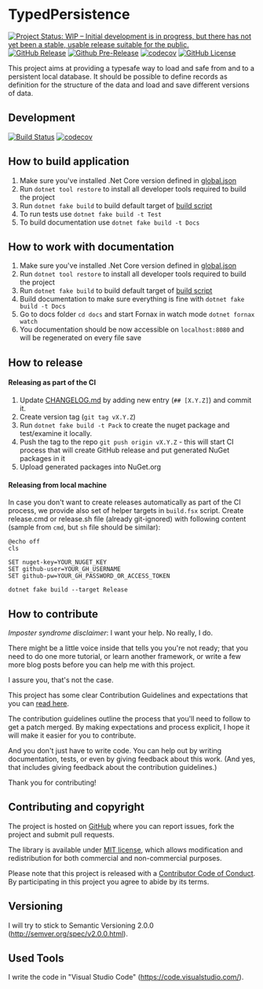 # TypedPersistence
[![Project Status: WIP – Initial development is in progress, but there has not yet been a stable, usable release suitable for the public.](https://www.repostatus.org/badges/latest/wip.svg)](https://www.repostatus.org/#wip)
[![GitHub Release](https://img.shields.io/github/release/NicoVIII/TypedPersistence.svg)](https://github.com/NicoVIII/TypedPersistence/releases/latest)
[![Github Pre-Release](https://img.shields.io/github/release/NicoVIII/TypedPersistence/all.svg?label=prerelease)](https://github.com/NicoVIII/TypedPersistence/releases)
[![codecov](https://codecov.io/gh/NicoVIII/TypedPersistence/branch/production/graph/badge.svg)](https://codecov.io/gh/NicoVIII/TypedPersistence/branch/production)
[![GitHub License](https://img.shields.io/badge/license-MIT-blue.svg)](https://raw.githubusercontent.com/NicoVIII/TypedPersistence/master/LICENSE.txt)

This project aims at providing a typesafe way to load and safe from and to a persistent local database.
It should be possible to define records as definition for the structure of the data and load and save different versions of data.

## Development
[![Build Status](https://github.com/NicoVIII/TypedPersistence/workflows/Continuous%20Integration/badge.svg)](https://github.com/NicoVIII/TypedPersistence/actions)
[![codecov](https://codecov.io/gh/NicoVIII/TypedPersistence/branch/master/graph/badge.svg)](https://codecov.io/gh/NicoVIII/TypedPersistence/branch/master)

## How to build application

1. Make sure you've installed .Net Core version defined in [global.json](global.json)
2. Run `dotnet tool restore` to install all developer tools required to build the project
3. Run `dotnet fake build` to build default target of [build script](build.fsx)
4. To run tests use `dotnet fake build -t Test`
5. To build documentation use `dotnet fake build -t Docs`

## How to work with documentation

1. Make sure you've installed .Net Core version defined in [global.json](global.json)
2. Run `dotnet tool restore` to install all developer tools required to build the project
3. Run `dotnet fake build` to build default target of [build script](build.fsx)
4. Build documentation to make sure everything is fine with `dotnet fake build -t Docs`
5. Go to docs folder `cd docs` and start Fornax in watch mode `dotnet fornax watch`
6. You documentation should be now accessible on `localhost:8080` and will be regenerated on every file save

## How to release

#### Releasing as part of the CI

1. Update [CHANGELOG.md](./CHANGELOG.md) by adding new entry (`## [X.Y.Z]`) and commit it.
2. Create version tag (`git tag vX.Y.Z`)
3. Run `dotnet fake build -t Pack` to create the nuget package and test/examine it locally.
4. Push the tag to the repo `git push origin vX.Y.Z` - this will start CI process that will create GitHub release and put generated NuGet packages in it
5. Upload generated packages into NuGet.org

#### Releasing from local machine

In case you don't want to create releases automatically as part of the CI process, we provide also set of helper targets in `build.fsx` script.
Create release.cmd or release.sh file (already git-ignored) with following content (sample from `cmd`, but `sh` file should be similar):

```
@echo off
cls

SET nuget-key=YOUR_NUGET_KEY
SET github-user=YOUR_GH_USERNAME
SET github-pw=YOUR_GH_PASSWORD_OR_ACCESS_TOKEN

dotnet fake build --target Release
```

## How to contribute

*Imposter syndrome disclaimer*: I want your help. No really, I do.

There might be a little voice inside that tells you you're not ready; that you need to do one more tutorial, or learn another framework, or write a few more blog posts before you can help me with this project.

I assure you, that's not the case.

This project has some clear Contribution Guidelines and expectations that you can [read here](CONTRIBUTING.md).

The contribution guidelines outline the process that you'll need to follow to get a patch merged. By making expectations and process explicit, I hope it will make it easier for you to contribute.

And you don't just have to write code. You can help out by writing documentation, tests, or even by giving feedback about this work. (And yes, that includes giving feedback about the contribution guidelines.)

Thank you for contributing!


## Contributing and copyright

The project is hosted on [GitHub](https://github.com/NicoVIII/TypedPersistence) where you can report issues, fork
the project and submit pull requests.

The library is available under [MIT license](LICENSE.md), which allows modification and redistribution for both commercial and non-commercial purposes.

Please note that this project is released with a [Contributor Code of Conduct](CODE_OF_CONDUCT.md). By participating in this project you agree to abide by its terms.

## Versioning

I will try to stick to Semantic Versioning 2.0.0 (<http://semver.org/spec/v2.0.0.html>).

## Used Tools

I write the code in "Visual Studio Code" (<https://code.visualstudio.com/>).
